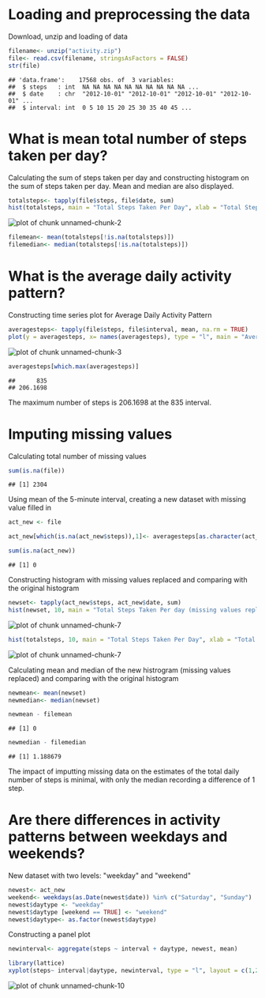 Loading and preprocessing the data
=========================
Download, unzip and loading of data


```r
filename<- unzip("activity.zip")
file<- read.csv(filename, stringsAsFactors = FALSE)
str(file)
```

```
## 'data.frame':	17568 obs. of  3 variables:
##  $ steps   : int  NA NA NA NA NA NA NA NA NA NA ...
##  $ date    : chr  "2012-10-01" "2012-10-01" "2012-10-01" "2012-10-01" ...
##  $ interval: int  0 5 10 15 20 25 30 35 40 45 ...
```

What is mean total number of steps taken per day?
========================
Calculating the sum of steps taken per day and constructing histogram on the sum of steps taken per day. Mean and median are also displayed.


```r
totalsteps<- tapply(file$steps, file$date, sum)
hist(totalsteps, main = "Total Steps Taken Per Day", xlab = "Total Steps", col = "blue")
```

![plot of chunk unnamed-chunk-2](figure/unnamed-chunk-2-1.png)

```r
filemean<- mean(totalsteps[!is.na(totalsteps)])
filemedian<- median(totalsteps[!is.na(totalsteps)])
```

What is the average daily activity pattern?
============================

Constructing time series plot for Average Daily Activity Pattern


```r
averagesteps<- tapply(file$steps, file$interval, mean, na.rm = TRUE)
plot(y = averagesteps, x= names(averagesteps), type = "l", main = "Average Daily Activity Pattern", xlab = "Interval", ylab = "Average Steps")
```

![plot of chunk unnamed-chunk-3](figure/unnamed-chunk-3-1.png)


```r
averagesteps[which.max(averagesteps)]
```

```
##      835 
## 206.1698
```
The maximum number of steps is 206.1698 at the 835 interval.

Imputing missing values
==============================

Calculating total number of missing values


```r
sum(is.na(file))
```

```
## [1] 2304
```

Using mean of the 5-minute interval, creating a new dataset with missing value filled in


```r
act_new <- file

act_new[which(is.na(act_new$steps)),1]<- averagesteps[as.character(act_new[which(is.na(act_new$steps)),3])]

sum(is.na(act_new))
```

```
## [1] 0
```

Constructing histogram with missing values replaced and comparing with the original histogram 


```r
newset<- tapply(act_new$steps, act_new$date, sum)
hist(newset, 10, main = "Total Steps Taken Per day (missing values replaced)", xlab = "Total Steps", ylim = c(0,25))
```

![plot of chunk unnamed-chunk-7](figure/unnamed-chunk-7-1.png)

```r
hist(totalsteps, 10, main = "Total Steps Taken Per Day", xlab = "Total Steps", col = "blue", ylim = c(0,25))
```

![plot of chunk unnamed-chunk-7](figure/unnamed-chunk-7-2.png)

Calculating mean and median of the new histrogram (missing values replaced) and comparing with the original histogram


```r
newmean<- mean(newset)
newmedian<- median(newset)

newmean - filemean
```

```
## [1] 0
```

```r
newmedian - filemedian
```

```
## [1] 1.188679
```
The impact of imputting missing data on the estimates of the total daily number of steps is minimal, with only the median recording a difference of 1 step.

Are there differences in activity patterns between weekdays and weekends?
============

New dataset with two levels: "weekday" and "weekend"

```r
newest<- act_new
weekend<- weekdays(as.Date(newest$date)) %in% c("Saturday", "Sunday")
newest$daytype <- "weekday"
newest$daytype [weekend == TRUE] <- "weekend"
newest$daytype<- as.factor(newest$daytype)
```

Constructing a panel plot


```r
newinterval<- aggregate(steps ~ interval + daytype, newest, mean)

library(lattice)
xyplot(steps~ interval|daytype, newinterval, type = "l", layout = c(1,2), xlab = "Interval", ylab = " Number of steps")
```

![plot of chunk unnamed-chunk-10](figure/unnamed-chunk-10-1.png)
